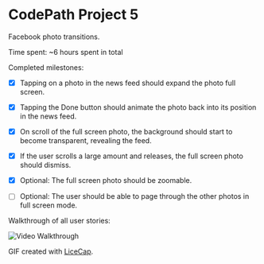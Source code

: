 # CodePath Project 5

Facebook photo transitions.

Time spent: ~6 hours spent in total

Completed milestones:

* [x]    Tapping on a photo in the news feed should expand the photo full screen.
* [x]    Tapping the Done button should animate the photo back into its position in the news feed.
* [x]    On scroll of the full screen photo, the background should start to become transparent, revealing the feed.
* [x]    If the user scrolls a large amount and releases, the full screen photo should dismiss.
* [x]    Optional: The full screen photo should be zoomable.
* [ ]    Optional: The user should be able to page through the other photos in full screen mode.



Walkthrough of all user stories:

![Video Walkthrough](transitions.gif)

GIF created with [LiceCap](http://www.cockos.com/licecap/).
